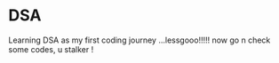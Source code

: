 # DSA
Learning DSA as my first coding journey ...lessgooo!!!!!
now go n check some codes, u stalker !
